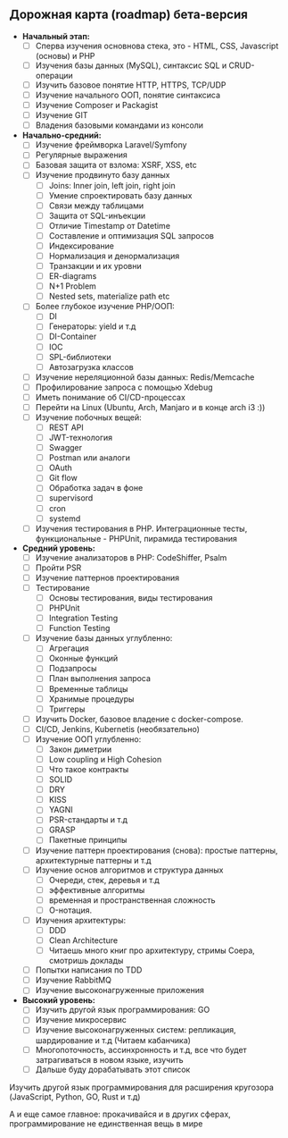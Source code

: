 ## Дорожная карта (roadmap) бета-версия

- **Начальный этап:**
    - [ ]  Сперва изучения основнова стека, это - HTML, CSS, Javascript (основы) и PHP
    - [ ]  Изучения базы данных (MySQL), синтаксис SQL и CRUD-операции
    - [ ]  Изучить базовое понятие HTTP, HTTPS, TCP/UDP
    - [ ]  Изучение начального ООП, понятие синтаксиса
    - [ ]  Изучение Composer и Packagist
    - [ ]  Изучение GIT
    - [ ]  Владения базовыми командами из консоли
- **Начально-средний:**
    - [ ]  Изучение фреймворка Laravel/Symfony
    - [ ]  Регулярные выражения
    - [ ]  Базовая защита от взлома: XSRF, XSS, etc
    - [ ]  Изучение продвинуто базу данных
        - [ ]  Joins: Inner join, left join, right join
        - [ ]  Умение спроектировать базу данных
        - [ ]  Связи между таблицами
        - [ ]  Защита от SQL-инъекции
        - [ ]  Отличие Timestamp от Datetime
        - [ ]  Составление и оптимизация SQL запросов
        - [ ]  Индексирование
        - [ ]  Нормализация и денормализация
        - [ ]  Транзакции и их уровни
        - [ ]  ER-diagrams
        - [ ]  N+1 Problem
        - [ ]  Nested sets, materialize path etc
    - [ ]  Более глубокое изучение PHP/ООП:
        - [ ]  DI
        - [ ]  Генераторы: yield и т.д
        - [ ]  DI-Container
        - [ ]  IOC
        - [ ]  SPL-библиотеки
        - [ ]  Автозагрузка классов
    - [ ]  Изучение нереляционной базы данных: Redis/Memcache
    - [ ]  Профилирование запроса с помощью Xdebug
    - [ ]  Иметь понимание об CI/CD-процессах
    - [ ]  Перейти на Linux (Ubuntu, Arch, Manjaro и в конце arch i3 :))
    - [ ]  Изучение побочных вещей:
        - [ ]  REST API
        - [ ]  JWT-технология
        - [ ]  Swagger
        - [ ]  Postman или аналоги
        - [ ]  OAuth
        - [ ]  Git flow
        - [ ]  Обработка задач в фоне
	    - [ ] supervisord
	    - [ ] cron
	    - [ ] systemd
    - [ ]  Изучения тестирования в PHP. Интеграционные тесты, функциональные - PHPUnit, пирамида тестирования
- **Cредний уровень:**
    - [ ]  Изучение анализаторов в PHP: CodeShiffer, Psalm
    - [ ]  Пройти PSR
    - [ ]  Изучение паттернов проектирования
    - [ ]  Тестирование
	    - [ ]  Основы тестирования, виды тестирования
	    - [ ]  PHPUnit
	    - [ ]  Integration Testing
	    - [ ]  Function Testing
    - [ ]  Изучение базы данных углубленно:
        - [ ]  Агрегация
        - [ ]  Оконные функций
        - [ ]  Подзапросы
        - [ ]  План выполнения запроса
        - [ ]  Временные таблицы
        - [ ]  Хранимые процедуры
        - [ ]  Триггеры
    - [ ]  Изучить Docker, базовое владение с docker-compose. 
    - [ ]  CI/CD, Jenkins, Kubernetis (необязательно)
    - [ ]  Изучение ООП углубленно:
        - [ ]  Закон диметрии
        - [ ]  Low coupling и High Cohesion
        - [ ]  Что такое контракты
        - [ ]  SOLID
        - [ ]  DRY
        - [ ]  KISS
        - [ ]  YAGNI
        - [ ]  PSR-стандарты и т.д
        - [ ]  GRASP
        - [ ]  Пакетные принципы
    - [ ]  Изучение паттерн проектирования (снова): простые паттерны, архитектурные паттерны и т.д
    - [ ]  Изучение основ алгоритмов и структура данных
        - [ ]  Очереди, стек, деревья и т.д
        - [ ]  эффективные алгоритмы
        - [ ]  временная и пространственная сложность
        - [ ]  O-нотация.
    - [ ]  Изучения архитектуры:
	    - [ ] DDD
	    - [ ] Clean Architecture
	    - [ ] Читаешь много книг про архитектуру, стримы Соера, смотришь доклады
    - [ ]  Попытки написания по TDD
    - [ ]  Изучение RabbitMQ
    - [ ]  Изучение высоконагруженные приложения
- **Высокий уровень:**
    - [ ]  Изучить другой язык программирования: GO
    - [ ]  Изучение микросервис
    - [ ]  Изучение высоконагруженных систем: репликация, шардирование и т.д (Читаем кабанчика)
    - [ ]  Многопоточность, ассинхронность и т.д, все что будет затрагиваться в новом языке, изучить
    - [ ]  Дальше буду дорабатывать этот список

Изучить другой язык программирования для расширения кругозора (JavaScript, Python, GO, Rust и т.д)

А и еще самое главное: прокачивайся и в других сферах, программирование не единственная вещь в мире
